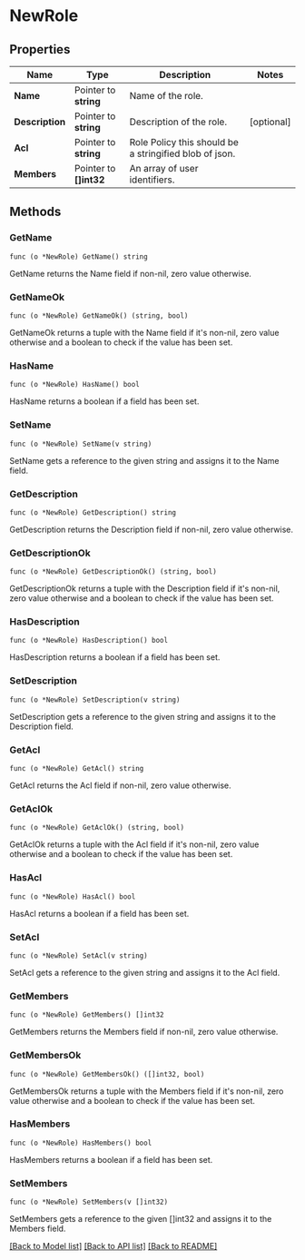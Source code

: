 # NewRole

## Properties

Name | Type | Description | Notes
------------ | ------------- | ------------- | -------------
**Name** | Pointer to **string** | Name of the role. | 
**Description** | Pointer to **string** | Description of the role. | [optional] 
**Acl** | Pointer to **string** | Role Policy this should be a stringified blob of json. | 
**Members** | Pointer to **[]int32** | An array of user identifiers. | 

## Methods

### GetName

`func (o *NewRole) GetName() string`

GetName returns the Name field if non-nil, zero value otherwise.

### GetNameOk

`func (o *NewRole) GetNameOk() (string, bool)`

GetNameOk returns a tuple with the Name field if it's non-nil, zero value otherwise
and a boolean to check if the value has been set.

### HasName

`func (o *NewRole) HasName() bool`

HasName returns a boolean if a field has been set.

### SetName

`func (o *NewRole) SetName(v string)`

SetName gets a reference to the given string and assigns it to the Name field.

### GetDescription

`func (o *NewRole) GetDescription() string`

GetDescription returns the Description field if non-nil, zero value otherwise.

### GetDescriptionOk

`func (o *NewRole) GetDescriptionOk() (string, bool)`

GetDescriptionOk returns a tuple with the Description field if it's non-nil, zero value otherwise
and a boolean to check if the value has been set.

### HasDescription

`func (o *NewRole) HasDescription() bool`

HasDescription returns a boolean if a field has been set.

### SetDescription

`func (o *NewRole) SetDescription(v string)`

SetDescription gets a reference to the given string and assigns it to the Description field.

### GetAcl

`func (o *NewRole) GetAcl() string`

GetAcl returns the Acl field if non-nil, zero value otherwise.

### GetAclOk

`func (o *NewRole) GetAclOk() (string, bool)`

GetAclOk returns a tuple with the Acl field if it's non-nil, zero value otherwise
and a boolean to check if the value has been set.

### HasAcl

`func (o *NewRole) HasAcl() bool`

HasAcl returns a boolean if a field has been set.

### SetAcl

`func (o *NewRole) SetAcl(v string)`

SetAcl gets a reference to the given string and assigns it to the Acl field.

### GetMembers

`func (o *NewRole) GetMembers() []int32`

GetMembers returns the Members field if non-nil, zero value otherwise.

### GetMembersOk

`func (o *NewRole) GetMembersOk() ([]int32, bool)`

GetMembersOk returns a tuple with the Members field if it's non-nil, zero value otherwise
and a boolean to check if the value has been set.

### HasMembers

`func (o *NewRole) HasMembers() bool`

HasMembers returns a boolean if a field has been set.

### SetMembers

`func (o *NewRole) SetMembers(v []int32)`

SetMembers gets a reference to the given []int32 and assigns it to the Members field.


[[Back to Model list]](../README.md#documentation-for-models) [[Back to API list]](../README.md#documentation-for-api-endpoints) [[Back to README]](../README.md)


